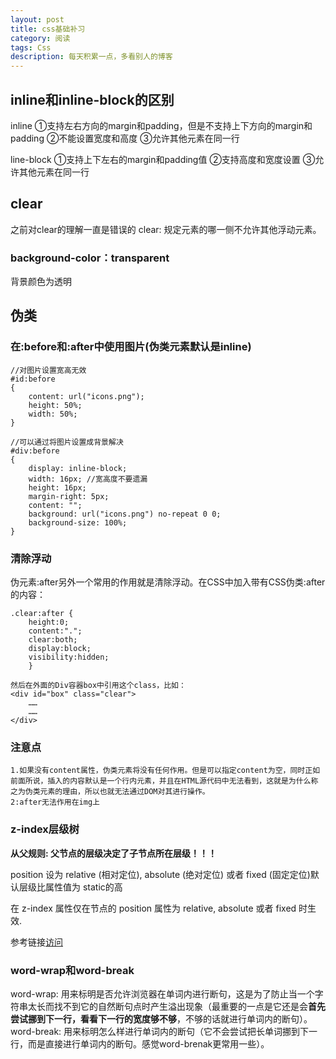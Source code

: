 ```yaml
---
layout: post
title: css基础补习
category: 阅读
tags: Css
description: 每天积累一点，多看别人的博客
---
```


## inline和inline-block的区别
inline
①支持左右方向的margin和padding，但是不支持上下方向的margin和padding
②不能设置宽度和高度
③允许其他元素在同一行

line-block
①支持上下左右的margin和padding值
②支持高度和宽度设置
③允许其他元素在同一行

## clear
之前对clear的理解一直是错误的
clear: 规定元素的哪一侧不允许其他浮动元素。

### background-color：transparent
背景颜色为透明

## 伪类
### 在:before和:after中使用图片(伪类元素默认是inline)
	
	//对图片设置宽高无效
	#id:before
	{
   		content: url("icons.png");
    	height: 50%;
    	width: 50%;
	}
	
	//可以通过将图片设置成背景解决
	#div:before
	{
    	display: inline-block;
    	width: 16px; //宽高度不要遗漏
    	height: 16px;
    	margin-right: 5px;
    	content: "";
    	background: url("icons.png") no-repeat 0 0;
    	background-size: 100%;
	}
	
### 清除浮动
伪元素:after另外一个常用的作用就是清除浮动。在CSS中加入带有CSS伪类:after的内容：    
	
	.clear:after {
  		height:0;   
  		content:".";   
  		clear:both;   
  		display:block;   
  		visibility:hidden;   
		}

    然后在外面的Div容器box中引用这个class，比如：  
	<div id="box" class="clear">
  		……
  		……
  	</div>
  	
### 注意点
	1.如果没有content属性，伪类元素将没有任何作用。但是可以指定content为空，同时正如前面所说，插入的内容默认是一个行内元素，并且在HTML源代码中无法看到，这就是为什么称之为伪类元素的理由，所以也就无法通过DOM对其进行操作。  
	2:after无法作用在img上
	

### z-index层级树
**从父规则: 父节点的层级决定了子节点所在层级！！！**    

position 设为 relative (相对定位), absolute (绝对定位) 或者 fixed (固定定位)默认层级比属性值为 static的高  

在 z-index 属性仅在节点的 position 属性为 relative, absolute 或者 fixed 时生效.

参考链接[访问](http://www.neoease.com/css-z-index-property-and-layering-tree/)

### word-wrap和word-break
word-wrap: 用来标明是否允许浏览器在单词内进行断句，这是为了防止当一个字符串太长而找不到它的自然断句点时产生溢出现象（最重要的一点是它还是会**首先尝试挪到下一行，看看下一行的宽度够不够**，不够的话就进行单词内的断句）。  
word-break: 用来标明怎么样进行单词内的断句（它不会尝试把长单词挪到下一行，而是直接进行单词内的断句。感觉word-brenak更常用一些）。